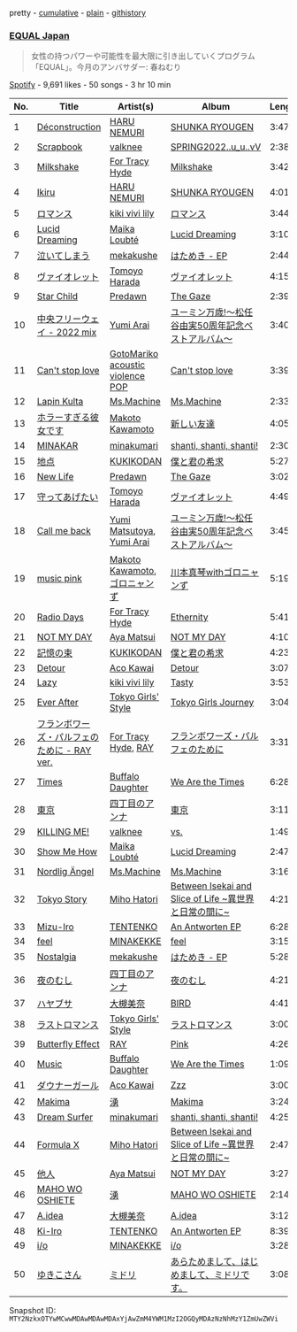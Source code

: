 pretty - [cumulative](/playlists/cumulative/37i9dQZF1DX2K2376Q0zTJ.md) - [plain](/playlists/plain/37i9dQZF1DX2K2376Q0zTJ) - [githistory](https://github.githistory.xyz/mackorone/spotify-playlist-archive/blob/main/playlists/plain/37i9dQZF1DX2K2376Q0zTJ)

### [EQUAL Japan](https://open.spotify.com/playlist/37i9dQZF1DX2K2376Q0zTJ)

> 女性の持つパワーや可能性を最大限に引き出していくプログラム「EQUAL」。今月のアンバサダー:  春ねむり

[Spotify](https://open.spotify.com/user/spotify) - 9,691 likes - 50 songs - 3 hr 10 min

| No. | Title | Artist(s) | Album | Length |
|---|---|---|---|---|
| 1 | [Déconstruction](https://open.spotify.com/track/08TCJTR4MrhByX6prkVZ2A) | [HARU NEMURI](https://open.spotify.com/artist/3cn7Ujrlj3rdyuqmOYhBJT) | [SHUNKA RYOUGEN](https://open.spotify.com/album/5dZcvDyVbM5HplrbzE8r60) | 3:47 |
| 2 | [Scrapbook](https://open.spotify.com/track/2MNoBcufx0TD9hmZQXHCgi) | [valknee](https://open.spotify.com/artist/5XOjyFVFORvz5wwievXJNn) | [SPRING2022..u\_u..vV](https://open.spotify.com/album/1ZSkAxJkvufSx1SpNRvmyo) | 2:38 |
| 3 | [Milkshake](https://open.spotify.com/track/1l2vMP0Cov7ogJOF2l6MXm) | [For Tracy Hyde](https://open.spotify.com/artist/6D4CyQKY5fDsjK5qKNfqDy) | [Milkshake](https://open.spotify.com/album/1T9A30JUrolQtPiDHxwDiG) | 3:42 |
| 4 | [Ikiru](https://open.spotify.com/track/5ZlpDMIyUb6JRUlhYWsKIp) | [HARU NEMURI](https://open.spotify.com/artist/3cn7Ujrlj3rdyuqmOYhBJT) | [SHUNKA RYOUGEN](https://open.spotify.com/album/5dZcvDyVbM5HplrbzE8r60) | 4:01 |
| 5 | [ロマンス](https://open.spotify.com/track/7aYS9BNsXFIFEogRGL1rQC) | [kiki vivi lily](https://open.spotify.com/artist/5D21ZneiMBeuS22kVg2sxE) | [ロマンス](https://open.spotify.com/album/08X34HYaXRUkho62DxyGNf) | 3:44 |
| 6 | [Lucid Dreaming](https://open.spotify.com/track/2w2cughRpYV7E5MDkxwu1L) | [Maika Loubté](https://open.spotify.com/artist/0wMkBz97F3SE4yNz0y2OOz) | [Lucid Dreaming](https://open.spotify.com/album/5UHP0I0vneauLWydADc2jb) | 3:10 |
| 7 | [泣いてしまう](https://open.spotify.com/track/3mN9n0L41MFft0A0FvjYuf) | [mekakushe](https://open.spotify.com/artist/0CWyD7hgBLQ7dIUGEDkAWz) | [はためき \- EP](https://open.spotify.com/album/2PxLlQQ5yirERih8GYTy9B) | 2:44 |
| 8 | [ヴァイオレット](https://open.spotify.com/track/4jagOSBZVXEBCSIff35pBj) | [Tomoyo Harada](https://open.spotify.com/artist/6tl1VDtemwax4iIKxqekK1) | [ヴァイオレット](https://open.spotify.com/album/1X0OqaMyiKaJDXJHFYJgbx) | 4:15 |
| 9 | [Star Child](https://open.spotify.com/track/7snaljgkXTmXVjDH1IbaR4) | [Predawn](https://open.spotify.com/artist/7nK2GWw6SsLKb5OgEcfbF5) | [The Gaze](https://open.spotify.com/album/7Cd4KJlQfeCEATCK92SswJ) | 2:39 |
| 10 | [中央フリーウェイ \- 2022 mix](https://open.spotify.com/track/6qwkwyISxpT7ZrR4sbw8q2) | [Yumi Arai](https://open.spotify.com/artist/5W7F9IM2vsR9EDCk5T2Uqz) | [ユーミン万歳!〜松任谷由実50周年記念ベストアルバム〜](https://open.spotify.com/album/0GDxYVgLWDfGYgPUbuZonO) | 3:40 |
| 11 | [Can't stop love](https://open.spotify.com/track/7CotKDp3HnDiBuu8As5HCh) | [GotoMariko acoustic violence POP](https://open.spotify.com/artist/5Hm7GCdRmLkQIGUjXDjHrK) | [Can't stop love](https://open.spotify.com/album/7a9tEWDZ86R9LTNFToEVQh) | 3:39 |
| 12 | [Lapin Kulta](https://open.spotify.com/track/75beCB2TX2nsRB0DOogDlL) | [Ms.Machine](https://open.spotify.com/artist/1yQ3avKs2mL4Qjd1nakH3z) | [Ms.Machine](https://open.spotify.com/album/6751FqqoDIMJ7286GgGBtP) | 2:33 |
| 13 | [ホラーすぎる彼女です](https://open.spotify.com/track/7n3xY5CH0YONHhmbxmrl7d) | [Makoto Kawamoto](https://open.spotify.com/artist/2MF3aPE7iQsg8CtlBmHfjx) | [新しい友達](https://open.spotify.com/album/7JvaNU5JqwdIiLMlUBhxxC) | 4:05 |
| 14 | [MINAKAR](https://open.spotify.com/track/7ma9vP53aSAe6kZZeZvKsl) | [minakumari](https://open.spotify.com/artist/55QqYhhbFI4EegcCPfAGvF) | [shanti, shanti, shanti!](https://open.spotify.com/album/6toyUQobVL2cR5ZpNgAAM7) | 2:30 |
| 15 | [地点](https://open.spotify.com/track/2dMr3GWA77nJNIfRtMBW5m) | [KUKIKODAN](https://open.spotify.com/artist/7mzrWoSNJn8MaPPBPNr9yS) | [僕と君の希求](https://open.spotify.com/album/41jk3O7vw4UUz0fMu0IWBp) | 5:27 |
| 16 | [New Life](https://open.spotify.com/track/43zplBE5qEz3VKiye8dv6b) | [Predawn](https://open.spotify.com/artist/7nK2GWw6SsLKb5OgEcfbF5) | [The Gaze](https://open.spotify.com/album/7Cd4KJlQfeCEATCK92SswJ) | 3:02 |
| 17 | [守ってあげたい](https://open.spotify.com/track/7ulYRroweGOEEVYbWKb23H) | [Tomoyo Harada](https://open.spotify.com/artist/6tl1VDtemwax4iIKxqekK1) | [ヴァイオレット](https://open.spotify.com/album/1X0OqaMyiKaJDXJHFYJgbx) | 4:49 |
| 18 | [Call me back](https://open.spotify.com/track/0ATR9Mvv8yHfrB8SIGsHTO) | [Yumi Matsutoya](https://open.spotify.com/artist/1LQQtqc1vQ1neUgZrjYlEU), [Yumi Arai](https://open.spotify.com/artist/5W7F9IM2vsR9EDCk5T2Uqz) | [ユーミン万歳!〜松任谷由実50周年記念ベストアルバム〜](https://open.spotify.com/album/0GDxYVgLWDfGYgPUbuZonO) | 3:45 |
| 19 | [music pink](https://open.spotify.com/track/00KQ3SJW18L3KcYBdsNjSC) | [Makoto Kawamoto](https://open.spotify.com/artist/2MF3aPE7iQsg8CtlBmHfjx), [ゴロニャンず](https://open.spotify.com/artist/1dpt2VwbZ58krYytJqKTdJ) | [川本真琴withゴロニャンず](https://open.spotify.com/album/4QPqqsCOScmDIT388O1pLb) | 5:19 |
| 20 | [Radio Days](https://open.spotify.com/track/4jSNWHZtzsWYxQgmRvQfJN) | [For Tracy Hyde](https://open.spotify.com/artist/6D4CyQKY5fDsjK5qKNfqDy) | [Ethernity](https://open.spotify.com/album/50vJHtZI95zHU1zqjAsVu8) | 5:41 |
| 21 | [NOT MY DAY](https://open.spotify.com/track/0j9iPnVU3bxkTDtsUVZARG) | [Aya Matsui](https://open.spotify.com/artist/7gQWNnPFKWsOij9m5hAICR) | [NOT MY DAY](https://open.spotify.com/album/76jb8nyZHXMavVhsgmjsJU) | 4:10 |
| 22 | [記憶の束](https://open.spotify.com/track/1ZfVE85GhThJKTzI1pGkSH) | [KUKIKODAN](https://open.spotify.com/artist/7mzrWoSNJn8MaPPBPNr9yS) | [僕と君の希求](https://open.spotify.com/album/41jk3O7vw4UUz0fMu0IWBp) | 4:23 |
| 23 | [Detour](https://open.spotify.com/track/0hrXNPqTYzLdNRRLNRz9xd) | [Aco Kawai](https://open.spotify.com/artist/10xDsE7RRrKil5bVXk2hsJ) | [Detour](https://open.spotify.com/album/17R7kSvSysuGbMQFBP54L1) | 3:07 |
| 24 | [Lazy](https://open.spotify.com/track/6pfnbN59U4lnlkMGphwaiU) | [kiki vivi lily](https://open.spotify.com/artist/5D21ZneiMBeuS22kVg2sxE) | [Tasty](https://open.spotify.com/album/5Lo3gHY145xNnpdLRumiGo) | 3:53 |
| 25 | [Ever After](https://open.spotify.com/track/5x5DvLV9C2Im2wgl9rfyp2) | [Tokyo Girls' Style](https://open.spotify.com/artist/2mUoXdIOsE0kFnXdNzS3wx) | [Tokyo Girls Journey](https://open.spotify.com/album/7bCls0FZbjQyz9MQ9jpdWf) | 3:04 |
| 26 | [フランボワーズ・パルフェのために \- RAY ver.](https://open.spotify.com/track/02Tws9cin3ysmqFNzERZvQ) | [For Tracy Hyde](https://open.spotify.com/artist/6D4CyQKY5fDsjK5qKNfqDy), [RAY](https://open.spotify.com/artist/11XXERdBUPHGsCBbpyaMwz) | [フランボワーズ・パルフェのために](https://open.spotify.com/album/7coHxqWdl3yZsAwxWworPL) | 3:31 |
| 27 | [Times](https://open.spotify.com/track/5e2mbVsvAdvG8qN7DtOzo3) | [Buffalo Daughter](https://open.spotify.com/artist/66UBlnqgUCqDlalQXK8Nby) | [We Are the Times](https://open.spotify.com/album/2Bigb84w1W99VEpp7PxPda) | 6:28 |
| 28 | [東京](https://open.spotify.com/track/1vAGsgdv1V2JeuDbdgDUTa) | [四丁目のアンナ](https://open.spotify.com/artist/3kUVYHr7GudbKRQPT4lMLj) | [東京](https://open.spotify.com/album/5hCdxm2QmydZMR5dpIT9ig) | 3:11 |
| 29 | [KILLING ME!](https://open.spotify.com/track/5k5MN3nAgT6d1ZiRK7GZKu) | [valknee](https://open.spotify.com/artist/5XOjyFVFORvz5wwievXJNn) | [vs.](https://open.spotify.com/album/0IeObhjisDJvU79pVq0Rtv) | 1:49 |
| 30 | [Show Me How](https://open.spotify.com/track/1f9ozIhZM4yRcmZKjjG4o0) | [Maika Loubté](https://open.spotify.com/artist/0wMkBz97F3SE4yNz0y2OOz) | [Lucid Dreaming](https://open.spotify.com/album/5UHP0I0vneauLWydADc2jb) | 2:47 |
| 31 | [Nordlig Ängel](https://open.spotify.com/track/1WjwsnHZFFLOwml2PWJCd1) | [Ms.Machine](https://open.spotify.com/artist/1yQ3avKs2mL4Qjd1nakH3z) | [Ms.Machine](https://open.spotify.com/album/6751FqqoDIMJ7286GgGBtP) | 3:16 |
| 32 | [Tokyo Story](https://open.spotify.com/track/3b4rUNexSvVmklPoKY7qpH) | [Miho Hatori](https://open.spotify.com/artist/21StrITbN3uLjv5OdsLAja) | [Between Isekai and Slice of Life \~異世界と日常の間に\~](https://open.spotify.com/album/4gzxCLUSK6zyNNOeu8pJlm) | 4:21 |
| 33 | [Mizu\-Iro](https://open.spotify.com/track/1Gg1LzqEi4eL2AV8hlTI5x) | [TENTENKO](https://open.spotify.com/artist/0Z0T5Cm2d7m8L0qCTzI6yD) | [An Antworten EP](https://open.spotify.com/album/5xJQeowjdaLP0GKJdRUjaO) | 6:28 |
| 34 | [feel](https://open.spotify.com/track/3TNHO3x2NXwYK5F7UB0trl) | [MINAKEKKE](https://open.spotify.com/artist/4PJ4EXyGkUrYuZt9AwW3eT) | [feel](https://open.spotify.com/album/24BcfUw1QsaZeYFwbChWDP) | 3:15 |
| 35 | [Nostalgia](https://open.spotify.com/track/0LcCQnE5dENrKpBMpLmynU) | [mekakushe](https://open.spotify.com/artist/0CWyD7hgBLQ7dIUGEDkAWz) | [はためき \- EP](https://open.spotify.com/album/2PxLlQQ5yirERih8GYTy9B) | 5:28 |
| 36 | [夜のむし](https://open.spotify.com/track/5EThYzDjcG4WZeQtNz6nnw) | [四丁目のアンナ](https://open.spotify.com/artist/3kUVYHr7GudbKRQPT4lMLj) | [夜のむし](https://open.spotify.com/album/4nmGcnHp3MDrYhxFtgKFLh) | 4:21 |
| 37 | [ハヤブサ](https://open.spotify.com/track/2BbdyD30ZBLoQbc1UokXsc) | [大槻美奈](https://open.spotify.com/artist/2t7oBLvbMC9ykeWssrjZpY) | [BIRD](https://open.spotify.com/album/5RJtJTAK6YUvKVwjQKDfYS) | 4:41 |
| 38 | [ラストロマンス](https://open.spotify.com/track/4NJnYJ9D2sT1GDWoRYqw4J) | [Tokyo Girls' Style](https://open.spotify.com/artist/2mUoXdIOsE0kFnXdNzS3wx) | [ラストロマンス](https://open.spotify.com/album/4Gw7ZhwDUx07w6ycBxegQf) | 3:00 |
| 39 | [Butterfly Effect](https://open.spotify.com/track/0sps5YsUzFCDFxpADH02Cw) | [RAY](https://open.spotify.com/artist/11XXERdBUPHGsCBbpyaMwz) | [Pink](https://open.spotify.com/album/2LUEQdAWtMbGwzlUm4STTz) | 4:26 |
| 40 | [Music](https://open.spotify.com/track/2IET9y9FolHWQfRPjzlnLe) | [Buffalo Daughter](https://open.spotify.com/artist/66UBlnqgUCqDlalQXK8Nby) | [We Are the Times](https://open.spotify.com/album/2Bigb84w1W99VEpp7PxPda) | 1:09 |
| 41 | [ダウナーガール](https://open.spotify.com/track/5hnZ09O16DkVmP7S6x5U0E) | [Aco Kawai](https://open.spotify.com/artist/10xDsE7RRrKil5bVXk2hsJ) | [Zzz](https://open.spotify.com/album/3ZjzjKEt9EfkCBpQZlfSJy) | 3:00 |
| 42 | [Makima](https://open.spotify.com/track/6YzlktSw5OP6LJ8b1g2OP3) | [湧](https://open.spotify.com/artist/2WLQEvRcGXbXKqoEgYV3sK) | [Makima](https://open.spotify.com/album/0pg3xZNK12vdyjMsICTy2I) | 3:24 |
| 43 | [Dream Surfer](https://open.spotify.com/track/0FchMH91UlC2azWX6XogDx) | [minakumari](https://open.spotify.com/artist/55QqYhhbFI4EegcCPfAGvF) | [shanti, shanti, shanti!](https://open.spotify.com/album/6toyUQobVL2cR5ZpNgAAM7) | 4:25 |
| 44 | [Formula X](https://open.spotify.com/track/0r99ktDvymD0tb6oUFyvac) | [Miho Hatori](https://open.spotify.com/artist/21StrITbN3uLjv5OdsLAja) | [Between Isekai and Slice of Life \~異世界と日常の間に\~](https://open.spotify.com/album/4gzxCLUSK6zyNNOeu8pJlm) | 2:47 |
| 45 | [他人](https://open.spotify.com/track/4LMaUkDwf7qcEceMCtGoqB) | [Aya Matsui](https://open.spotify.com/artist/7gQWNnPFKWsOij9m5hAICR) | [NOT MY DAY](https://open.spotify.com/album/76jb8nyZHXMavVhsgmjsJU) | 3:27 |
| 46 | [MAHO WO OSHIETE](https://open.spotify.com/track/5PGNZJ1DRX7vuuZjELiqMS) | [湧](https://open.spotify.com/artist/2WLQEvRcGXbXKqoEgYV3sK) | [MAHO WO OSHIETE](https://open.spotify.com/album/3lBzUokYSpKJAy7ZY1H6O8) | 2:14 |
| 47 | [A.idea](https://open.spotify.com/track/6NyXUpeAWDc0xn3gsUN1G5) | [大槻美奈](https://open.spotify.com/artist/2t7oBLvbMC9ykeWssrjZpY) | [A.idea](https://open.spotify.com/album/5hWn94J80bNerd7yxfqo80) | 3:12 |
| 48 | [Ki\-Iro](https://open.spotify.com/track/4C249tzdyQFW9W0o6lIYUl) | [TENTENKO](https://open.spotify.com/artist/0Z0T5Cm2d7m8L0qCTzI6yD) | [An Antworten EP](https://open.spotify.com/album/5xJQeowjdaLP0GKJdRUjaO) | 8:39 |
| 49 | [i/o](https://open.spotify.com/track/5tE1DWfXwKUlN9N6lUbqmq) | [MINAKEKKE](https://open.spotify.com/artist/4PJ4EXyGkUrYuZt9AwW3eT) | [i/o](https://open.spotify.com/album/0d5rs7EK6PHbsiIzOJqWzO) | 3:28 |
| 50 | [ゆきこさん](https://open.spotify.com/track/7EzsrJjJQBXRPiAPijADtG) | [ミドリ](https://open.spotify.com/artist/1Qjrx8NtccILLfR3wh1u3o) | [あらためまして、はじめまして、ミドリです。](https://open.spotify.com/album/5q8Hkakvwmb5Zyk4nUZKyD) | 3:08 |

Snapshot ID: `MTY2NzkxOTYwMCwwMDAwMDAwMDAxYjAwZmM4YWM1MzI2OGQyMDAzNzNhMzY1ZmUwZWVi`
